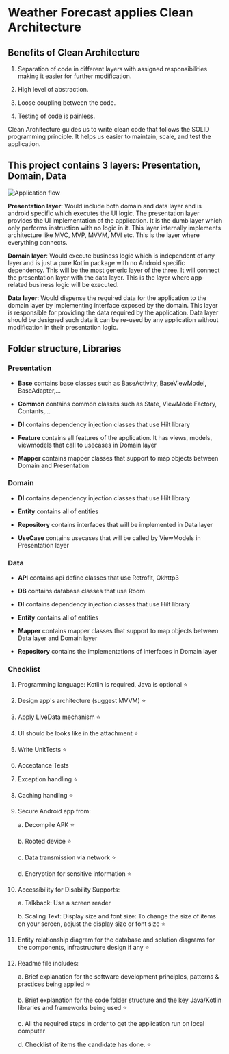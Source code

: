 # Weather Forecast applies Clean Architecture

## Benefits of Clean Architecture

1. Separation of code in different layers with assigned responsibilities making it easier for further modification.

2. High level of abstraction.

3. Loose coupling between the code.

4. Testing of code is painless.

Clean Architecture guides us to write clean code that follows the SOLID programming principle. It helps us easier to maintain, scale, and test the application.

## This project contains 3 layers: Presentation, Domain, Data

![Application flow](https://miro.medium.com/max/875/1*a-AUcEVdyRJhIepo9JyJBw.png)


**Presentation layer**: Would include both domain and data layer and is android specific which executes the UI logic. The presentation layer provides the UI implementation of the application. It is the dumb layer which only performs instruction with no logic in it. This layer internally implements architecture like MVC, MVP, MVVM, MVI etc. This is the layer where everything connects.

**Domain layer**: Would execute business logic which is independent of any layer and is just a pure Kotlin package with no Android specific dependency. This will be the most generic layer of the three. It will connect the presentation layer with the data layer. This is the layer where app-related business logic will be executed.

**Data layer**: Would dispense the required data for the application to the domain layer by implementing interface exposed by the domain. This layer is responsible for providing the data required by the application. Data layer should be designed such data it can be re-used by any application without modification in their presentation logic.


## Folder structure, Libraries

### Presentation

- **Base** contains base classes such as BaseActivity, BaseViewModel, BaseAdapter,...

- **Common** contains common classes such as State, ViewModelFactory, Contants,...

- **DI** contains dependency injection classes that use Hilt library

- **Feature** contains all features of the application. It has views, models, viewmodels that call to usecases in Domain layer

- **Mapper** contains mapper classes that support to map objects between Domain and Presentation

### Domain

- **DI** contains dependency injection classes that use Hilt library

- **Entity** contains all of entities

- **Repository** contains interfaces that will be implemented in Data layer

- **UseCase** contains usecases that will be called by ViewModels in Presentation layer

### Data

- **API** contains api define classes that use Retrofit, Okhttp3

- **DB** contains database classes that use Room

- **DI** contains dependency injection classes that use Hilt library

- **Entity** contains all of entities

- **Mapper** contains mapper classes that support to map objects between Data layer and Domain layer

- **Repository** contains the implementations of interfaces in Domain layer


### Checklist

1. Programming language: Kotlin is required, Java is optional ⭐

2. Design app's architecture (suggest MVVM) ⭐

3. Apply LiveData mechanism ⭐

4. UI should be looks like in the attachment ⭐

5. Write UnitTests ⭐

6. Acceptance Tests

7. Exception handling ⭐

8. Caching handling ⭐

9. Secure Android app from:

    a. Decompile APK ⭐

    b. Rooted device ⭐

    c. Data transmission via network ⭐

    d. Encryption for sensitive information ⭐

10. Accessibility for Disability Supports:

    a. Talkback: Use a screen reader

    b. Scaling Text: Display size and font size: To change the size of items on your screen, adjust the display size or font size ⭐

11. Entity relationship diagram for the database and solution diagrams for the components, infrastructure design if any ⭐

12. Readme file includes:

    a. Brief explanation for the software development principles, patterns & practices being applied ⭐

    b. Brief explanation for the code folder structure and the key Java/Kotlin libraries and frameworks being used ⭐

    c. All the required steps in order to get the application run on local computer

    d. Checklist of items the candidate has done. ⭐


